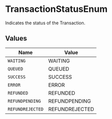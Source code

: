 # TransactionStatusEnum

Indicates the status of the Transaction.


## Values

| Name             | Value            |
| ---------------- | ---------------- |
| `WAITING`        | WAITING          |
| `QUEUED`         | QUEUED           |
| `SUCCESS`        | SUCCESS          |
| `ERROR`          | ERROR            |
| `REFUNDED`       | REFUNDED         |
| `REFUNDPENDING`  | REFUNDPENDING    |
| `REFUNDREJECTED` | REFUNDREJECTED   |